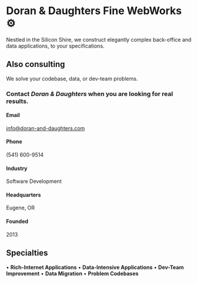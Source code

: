 # Doran & Daughters Fine WebWorks ⚙️
Nestled in the Silicon Shire, we construct elegantly complex back-office and data applications, to your specifications.

## Also consulting
We solve your codebase, data, or dev-team problems.

### Contact _Doran & Daughters_ when you are looking for real results.

#### Email
info@doran-and-daughters.com
#### Phone
(541) 600-9514
#### Industry
Software Development
#### Headquarters
Eugene, OR
#### Founded
2013

## Specialties
• **Rich-Internet Applications** • **Data-Intensive Applications** • **Dev-Team Improvement** • **Data Migration** • **Problem Codebases**
